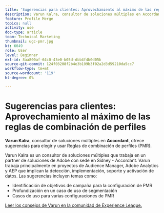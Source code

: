 ```yaml
---
title: 'Sugerencias para clientes: Aprovechamiento al máximo de las reglas de combinación de perfiles'
description: Varun Kalra, consultor de soluciones múltiples en Accordant, ofrece sugerencias para elegir y utilizar Reglas de combinación de perfiles (PMR).
feature: Profile Merge
topics: null
activity: use
doc-type: article
team: Technical Marketing
thumbnail: ugc-pmr.jpg
kt: 6049
role: User
level: Beginner
exl-id: 8aa800af-64c0-43e0-b05d-dbb4f4b0d05b
source-git-commit: 124f03208f2b4e3b109b3f02a2d3d59210da5cc7
workflow-type: tm+mt
source-wordcount: '119'
ht-degree: 0%

---
```


# Sugerencias para clientes: Aprovechamiento al máximo de las reglas de combinación de perfiles

**Varun Kalra**, consultor de soluciones múltiples en **Accordant**, ofrece sugerencias para elegir y usar Reglas de combinación de perfiles (PMR).

Varun Kalra es un consultor de soluciones múltiples que trabaja en un partner de soluciones de Adobe con sede en Sídney - Accordant. Varun trabaja principalmente en proyectos de Audience Manager, Adobe Analytics y AEP que implican la detección, implementación, soporte y activación de datos. Las sugerencias incluyen temas como:

* Identificación de objetivos de campaña para la configuración de PMR
* Profundización en un caso de uso de segmentación
* Casos de uso para varias configuraciones de PMR

[Leer los consejos de Varun en la comunidad de Experience League.](https://experienceleaguecommunities.adobe.com/t5/adobe-audience-manager-blogs/getting-the-most-out-of-profile-merge-rules-tips-tricks-and/ba-p/372248)

